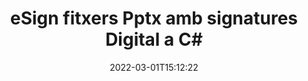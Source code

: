 ---
############################# Static ############################
layout: "auto-gen-signature"
date: 2022-03-01T15:12:22
draft: false
operation: Sign
signaturetype: Digital
fileformat: Pptx
productName: .NET
lang: ca
productCode: net
otherformats: pdf doc docx docm dot dotx odt ott xls xlsx xlsm xlsb ods ots xltx xltm pptx pptm
breadcrumb: Put Digital signature on Pptx for C#

############################# Head ############################
head_title: "Afegir signatures electròniques digitals al fitxer Pptx amb C#"
head_description: "Col·loqueu la signatura digital al fitxer Pptx per a .NET utilitzant unes quantes línies de codi. Utilitzeu l'API de signatura de documents de GroupDocs per signar desenes de formats de fitxer."

############################# Header ############################
title: "eSign fitxers Pptx amb signatures Digital a C#"
description: "Com afegir la signatura Digital amb unes poques línies de codi .NET"
bg_image: "https://cms.admin.containerize.com/templates/aspose/App_Themes/V3/images/bg/header1.png"
bg_overlay: false
button:
    enable: true

############################# SubMenu ############################
submenu:
    enable: true

    left:
        img_alt: "GroupDocs.Signature for .NET"
        image: "https://cms.admin.containerize.com/templates/groupdocs/images/product-logos/90x90-noborder/groupdocs-signature-net.png"
        product: "GroupDocs.Signature"
        platform: ".NET"



############################# About ############################
about:
    enable: true
    title: "Sobre l'API de signatures digitals de GroupDocs.Signature for .NET"
    content: |
        [GroupDocs.Signature for .NET](https://products.groupdocs.com/signature/net/) és una API popular per signar documents amb signatures electròniques digitals, amb certificats digitals. Per a l'API de signatures digitals, utilitza fitxers de certificat PFX per signar el document amb claus públiques i privades protegides amb contrasenya. Les signatures digitals es poden utilitzar per certificar documents empresarials amb eSign PDF en particular, certificar documents sencers de Microsoft Office com Words, Excel, fitxers Powerpoint i documents d'Open Office. Els clients poden manipular fàcilment les signatures com editar-les, eliminar-les o ajustar-les. L'API proporciona una manera de cercar i verificar signatures. A més, es proporcionen moltes capacitats per a la personalització de signatures.
    

############################# Steps ############################
steps:
    enable: true
    title_left: "Passos per signar Pptx amb Digital a C#"
    content_left: |
        [GroupDocs.Signature for .NET](https://products.groupdocs.com/signature/net/) ofereix la possibilitat de signar documents Pptx amb signatures Digital de manera ràpida i senzilla.
        
        * Creeu una instància de la classe Signature que proporcioni el fitxer Pptx que s'ha de signar com a camí o flux de memòria
        * Instancieu la classe SignOptions i configureu totes les dades sol·licitades.
        * Invoqueu el mètode Signature.Sign() passant el fitxer de sortida Pptx o el flux de memòria

    title_right: " Requisits del sistema"
    content_right: |
        GroupDocs.Signature for .NET són compatibles amb totes les plataformes i sistemes operatius principals. Abans d'executar el codi següent, assegureu-vos que teniu els següents requisits previs instal·lats al vostre sistema.

        * Sistemes operatius: Microsoft Windows, Linux, MacOS
        * Entorns de desenvolupament: Microsoft Visual Studio, Xamarin, MonoDevelop
        * Frameworks: .NET Framework, .NET Standard, .NET Core, Mono
        * Obteniu l'últim GroupDocs.Signature for .NET de [Nuget](https://www.nuget.org/packages/groupdocs.signature)
         
    code: |
        ```csharp    
                
        // Set up input Pptx file
        string filePath = "input.pptx";
        // Set up output file
        string outputFilePath = "output.pptx";
        // Provide digital certificate
        string certificateFilePath = "certificate.pfx";

        // Instantiate Signature for input file
        using (GroupDocs.Signature.Signature signature = new GroupDocs.Signature.Signature(filePath))
        {
                //Provide sign options
                DigitalSignOptions options = new DigitalSignOptions(certificateFilePath)
                {
                    // set certificate password
                    Password = "1234567890",
                    // set signature position
                    Left = 50,
                    Top = 200,
                };

                // sign Pptx document
                SignResult result = signature.Sign(outputFilePath, options);
        }

        ```

############################# Demos ############################
demos:
    enable: true
    title: "Signant documents de Pptx amb Digital Demostració en directe"
    content: |
       Signa el fitxer Pptx amb diverses signatures ara mateix visitant el lloc web [GroupDocs.Signature App](https://products.groupdocs.app/signature/family). Demostració gratuïta en línia esperant-te.          

############################# More Formats ############################
more_formats:
    enable: true
    title: "Altres signatures admeses de Digital per a C#"
    content: |
        "També podeu signar Pptx amb altres tipus de signatura. Si us plau, consulteu la llista a continuació."
    format: 
       
       
back_to_top:
    enable: true
---